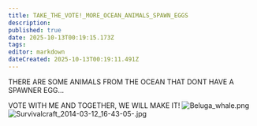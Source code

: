 ```yaml
---
title: TAKE_THE_VOTE!_MORE_OCEAN_ANIMALS_SPAWN_EGGS
description: 
published: true
date: 2025-10-13T00:19:15.173Z
tags: 
editor: markdown
dateCreated: 2025-10-13T00:19:11.491Z
---
```


THERE ARE SOME ANIMALS FROM THE OCEAN THAT DONT HAVE A SPAWNER EGG...

VOTE WITH ME AND TOGETHER, WE WILL MAKE IT\!
![Beluga_whale.png](Beluga_whale.png "Beluga_whale.png")
![Survivalcraft_2014-03-12_16-43-05-.jpg](Survivalcraft_2014-03-12_16-43-05-.jpg
"Survivalcraft_2014-03-12_16-43-05-.jpg")
